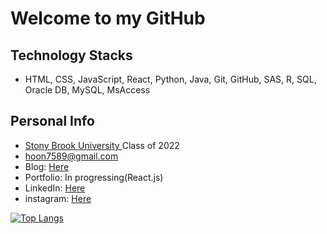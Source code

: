 # Welcome to my GitHub

## Technology Stacks
- HTML, CSS, JavaScript, React, Python, Java, Git, GitHub, SAS, R, SQL, Oracle DB, MySQL, MsAccess

## Personal Info
- <a href="https://www.stonybrook.edu/">Stony Brook University </a>Class of 2022 <br>
- hoon7589@gmail.com <br>
- Blog: <a href="https://jfloww.github.io/">Here</a> <br>
- Portfolio: In progressing(React.js)<br>
- LinkedIn: <a href="https://www.linkedin.com/in/jfloww/">Here</a> <br>
- instagram: <a href="https://www.instagram.com/jaehoon_jung98/">Here</a><br>


<!-- [![GitHub Streak](https://streak-stats.demolab.com/?user=jfloww&theme=algolia)](https://git.io/streak-stats) -->
[![Top Langs](https://github-readme-stats.vercel.app/api/top-langs/?username=jfloww&&theme=algolia)](https://github.com/anuraghazra/github-readme-stats)
